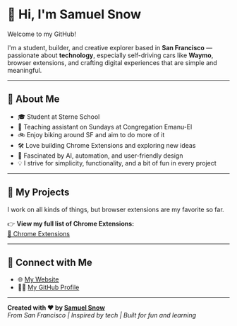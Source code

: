 # 👋 Hi, I'm Samuel Snow

Welcome to my GitHub!

I'm a student, builder, and creative explorer based in **San Francisco** — passionate about **technology**, especially self-driving cars like **Waymo**, browser extensions, and crafting digital experiences that are simple and meaningful.

---

## 🧠 About Me

- 🎓 Student at Sterne School  
- 🕍 Teaching assistant on Sundays at Congregation Emanu-El  
- 🚲 Enjoy biking around SF and aim to do more of it  
- 🛠️ Love building Chrome Extensions and exploring new ideas  
- 🤖 Fascinated by AI, automation, and user-friendly design  
- 💡 I strive for simplicity, functionality, and a bit of fun in every project  

---

## 📂 My Projects

I work on all kinds of things, but browser extensions are my favorite so far.

👉 **View my full list of Chrome Extensions:**  
[📁 Chrome Extensions](https://github.com/samsnow850/projects/blob/main/chrome-extensions.md)

---

## 🔗 Connect with Me

- 🌐 [My Website](https://samuelesnow.co)
- 🧑‍💻 [My GitHub Profile](https://github.com/samsnow850)

---

**Created with ❤️ by [Samuel Snow](https://github.com/samsnow850)**  
*From San Francisco | Inspired by tech | Built for fun and learning*
